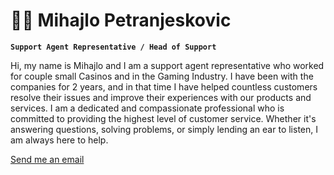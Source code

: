 # 👨‍💻 Mihajlo Petranjeskovic 

**`Support Agent Representative / Head of Support`**

Hi, my name is Mihajlo and I am a support agent representative who worked for couple small Casinos and in the Gaming Industry. I have been with the companies for 2 years, and in that time I have helped countless customers resolve their issues and improve their experiences with our products and services. I am a dedicated and compassionate professional who is committed to providing the highest level of customer service. Whether it's answering questions, solving problems, or simply lending an ear to listen, I am always here to help.


<p align="left">
<a href="mailto:mpetranjeskovic122@gmail.com">Send me an email</a>
</p>
